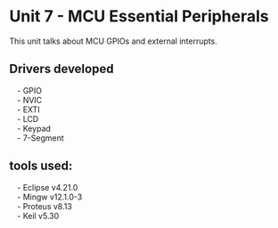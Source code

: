 # Unit 7 - MCU Essential Peripherals

This unit talks about MCU GPIOs and external interrupts.

## Drivers developed

&emsp;- GPIO<br />
&emsp;- NVIC<br />
&emsp;- EXTI<br />
&emsp;- LCD<br />
&emsp;- Keypad<br />
&emsp;- 7-Segment<br />

## tools used:
&emsp;- Eclipse v4.21.0<br />
&emsp;- Mingw v12.1.0-3<br />
&emsp;- Proteus v8.13<br />
&emsp;- Keil v5.30<br />
